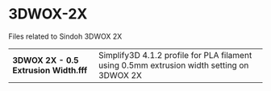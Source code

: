 # 3DWOX-2X
Files related to Sindoh 3DWOX 2X

|||
|-|-|
|__3DWOX 2X - 0.5 Extrusion Width.fff__|Simplify3D 4.1.2 profile for PLA filament using 0.5mm extrusion width setting on 3DWOX 2X|
